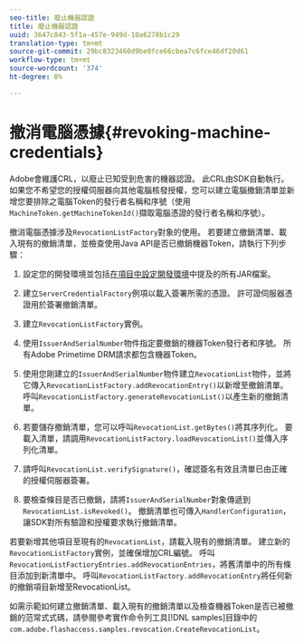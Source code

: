 ```yaml
---
seo-title: 廢止機器認證
title: 廢止機器認證
uuid: 3647c843-5f1a-457e-949d-10a6278b1c29
translation-type: tm+mt
source-git-commit: 29bc8323460d9be0fce66cbea7c6fce46df20d61
workflow-type: tm+mt
source-wordcount: '374'
ht-degree: 0%

---
```



# 撤消電腦憑據{#revoking-machine-credentials}

Adobe會維護CRL，以廢止已知受到危害的機器認證。 此CRL由SDK自動執行。 如果您不希望您的授權伺服器向其他電腦核發授權，您可以建立電腦撤銷清單並新增您要排除之電腦Token的發行者名稱和序號（使用`MachineToken.getMachineTokenId()`擷取電腦憑證的發行者名稱和序號）。

撤消電腦憑據涉及`RevocationListFactory`對象的使用。 若要建立撤銷清單、載入現有的撤銷清單，並檢查使用Java API是否已撤銷機器Token，請執行下列步驟：

1. 設定您的開發環境並包括[在項目中設定開發環境](../../protecting-content/setting-up-the-sdk/setup-dev-env.md)中提及的所有JAR檔案。
1. 建立`ServerCredentialFactory`例項以載入簽署所需的憑證。 許可證伺服器憑證用於簽署撤銷清單。
1. 建立`RevocationListFactory`實例。
1. 使用`IssuerAndSerialNumber`物件指定要撤銷的機器Token發行者和序號。 所有Adobe Primetime DRM請求都包含機器Token。
1. 使用您剛建立的`IssuerAndSerialNumber`物件建立`RevocationList`物件，並將它傳入`RevocationListFactory.addRevocationEntry()`以新增至撤銷清單。 呼叫`RevocationListFactory.generateRevocationList()`以產生新的撤銷清單。

1. 若要儲存撤銷清單，您可以呼叫`RevocationList.getBytes()`將其序列化。 要載入清單，請調用`RevocationListFactory.loadRevocationList()`並傳入序列化清單。

1. 請呼叫`RevocationList.verifySignature()`，確認簽名有效且清單已由正確的授權伺服器簽署。
1. 要檢查條目是否已撤銷，請將`IssuerAndSerialNumber`對象傳遞到`RevocationList.isRevoked()`。 撤銷清單也可傳入`HandlerConfiguration`，讓SDK對所有驗證和授權要求執行撤銷清單。

若要新增其他項目至現有的`RevocationList`，請載入現有的撤銷清單。 建立新的`RevocationListFactory`實例，並確保增加CRL編號。 呼叫`RevocationListFactioryEntries.addRevocationEntries`，將舊清單中的所有條目添加到新清單中。 呼叫`RevocationListFactory.addRevocationEntry`將任何新的撤銷項目新增至RevocationList。

如需示範如何建立撤銷清單、載入現有的撤銷清單以及檢查機器Token是否已被撤銷的范常式式碼，請參閱參考實作命令列工具[!DNL samples]目錄中的`com.adobe.flashaccess.samples.revocation.CreateRevocationList`。
